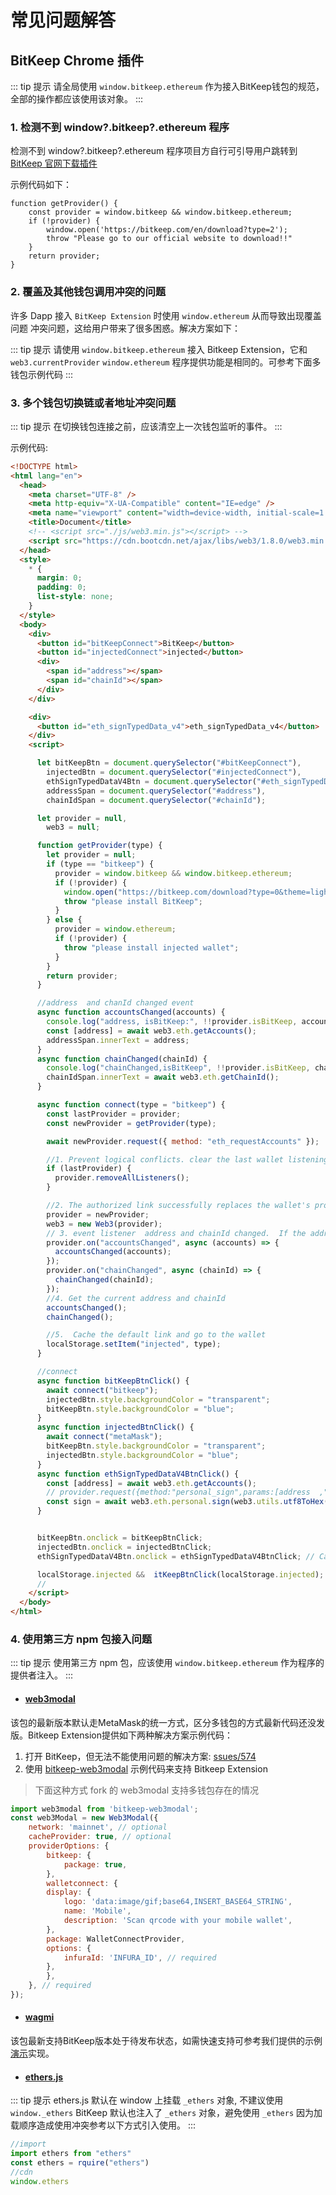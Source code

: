 # 常见问题解答

## BitKeep Chrome 插件

::: tip 提示
请全局使用 `window.bitkeep.ethereum` 作为接入BitKeep钱包的规范，全部的操作都应该使用该对象。
:::

### 1. 检测不到 window?.bitkeep?.ethereum 程序

检测不到 window?.bitkeep?.ethereum 程序项目方自行可引导用户跳转到 [BitKeep 官网下载插件](https://bitkeep.com/en/download?type=2)

示例代码如下：

```TypeScript{2}
function getProvider() {
    const provider = window.bitkeep && window.bitkeep.ethereum;
    if (!provider) {
        window.open('https://bitkeep.com/en/download?type=2');
        throw "Please go to our official website to download!!"
    }
    return provider;
}
```

### 2. 覆盖及其他钱包调用冲突的问题

许多 Dapp 接入 `BitKeep Extension` 时使用 `window.ethereum` 从而导致出现覆盖问题 冲突问题，这给用户带来了很多困惑。解决方案如下：

::: tip 提示
请使用 `window.bitkeep.ethereum` 接入 Bitkeep Extension，它和 `web3.currentProvider` `window.ethereum` 程序提供功能是相同的。可参考下面多钱包示例代码
:::

### 3. 多个钱包切换链或者地址冲突问题

::: tip 提示
在切换钱包连接之前，应该清空上一次钱包监听的事件。
:::

示例代码:

```html
<!DOCTYPE html>
<html lang="en">
  <head>
    <meta charset="UTF-8" />
    <meta http-equiv="X-UA-Compatible" content="IE=edge" />
    <meta name="viewport" content="width=device-width, initial-scale=1.0" />
    <title>Document</title>
    <!-- <script src="./js/web3.min.js"></script> -->
    <script src="https://cdn.bootcdn.net/ajax/libs/web3/1.8.0/web3.min.js"></script>
  </head>
  <style>
    * {
      margin: 0;
      padding: 0;
      list-style: none;
    }
  </style>
  <body>
    <div>
      <button id="bitKeepConnect">BitKeep</button>
      <button id="injectedConnect">injected</button>
      <div>
        <span id="address"></span>
        <span id="chainId"></span>
      </div>
    </div>

    <div>
      <button id="eth_signTypedData_v4">eth_signTypedData_v4</button>
    </div>
    <script>

      let bitKeepBtn = document.querySelector("#bitKeepConnect"),
        injectedBtn = document.querySelector("#injectedConnect"),
        ethSignTypedDataV4Btn = document.querySelector("#eth_signTypedData_v4"),
        addressSpan = document.querySelector("#address"),
        chainIdSpan = document.querySelector("#chainId");

      let provider = null,
        web3 = null;

      function getProvider(type) {
        let provider = null;
        if (type == "bitkeep") {
          provider = window.bitkeep && window.bitkeep.ethereum;
          if (!provider) {
            window.open("https://bitkeep.com/download?type=0&theme=light");
            throw "please install BitKeep";
          }
        } else {
          provider = window.ethereum;
          if (!provider) {
            throw "please install injected wallet";
          }
        }
        return provider;
      }

      //address  and chanId changed event
      async function accountsChanged(accounts) {
        console.log("address, isBitKeep:", !!provider.isBitKeep, accounts);
        const [address] = await web3.eth.getAccounts();
        addressSpan.innerText = address;
      }
      async function chainChanged(chainId) {
        console.log("chainChanged,isBitKeep", !!provider.isBitKeep, chainId);
        chainIdSpan.innerText = await web3.eth.getChainId();
      }

      async function connect(type = "bitkeep") {
        const lastProvider = provider;
        const newProvider = getProvider(type);

        await newProvider.request({ method: "eth_requestAccounts" });

        //1. Prevent logical conflicts. clear the last wallet listening event.
        if (lastProvider) {
          provider.removeAllListeners();
        }

        //2. The authorized link successfully replaces the wallet's providers
        provider = newProvider;
        web3 = new Web3(provider);
        // 3. event listener  address and chainId changed.  If the address does not exist, it is disconnected
        provider.on("accountsChanged", async (accounts) => {
          accountsChanged(accounts);
        });
        provider.on("chainChanged", async (chainId) => {
          chainChanged(chainId);
        });
        //4. Get the current address and chainId
        accountsChanged();
        chainChanged();

        //5.  Cache the default link and go to the wallet
        localStorage.setItem("injected", type);
      }

      //connect
      async function bitKeepBtnClick() {
        await connect("bitkeep");
        injectedBtn.style.backgroundColor = "transparent";
        bitKeepBtn.style.backgroundColor = "blue";
      }
      async function injectedBtnClick() {
        await connect("metaMask");
        bitKeepBtn.style.backgroundColor = "transparent";
        injectedBtn.style.backgroundColor = "blue";
      }
      async function ethSignTypedDataV4BtnClick() {
        const [address] = await web3.eth.getAccounts();
        // provider.request({method:"personal_sign",params:[address  ,"Hello world"]})
        const sign = await web3.eth.personal.sign(web3.utils.utf8ToHex("Hello world"), address);
      }


      bitKeepBtn.onclick = bitKeepBtnClick;
      injectedBtn.onclick = injectedBtnClick;
      ethSignTypedDataV4Btn.onclick = ethSignTypedDataV4BtnClick; // Call up signatur

      localStorage.injected &&  itKeepBtnClick(localStorage.injected);
      //
    </script>
  </body>
</html>
```

### 4. 使用第三方 npm 包接入问题

::: tip 提示
使用第三方 npm 包，应该使用 `window.bitkeep.ethereum` 作为程序的提供者注入。
:::

 - #### [web3modal](https://www.npmjs.com/package/web3modal)

 该包的最新版本默认走MetaMask的统一方式，区分多钱包的方式最新代码还没发版。Bitkeep Extension提供如下两种解决方案示例代码：

  1. 打开 BitKeep，但无法不能使用问题的解决方案: [ssues/574](https://github.com/WalletConnect/web3modal/issues/574)
  2. 使用 [bitkeep-web3modal](https://www.npmjs.com/package/bitkeep-web3modal) 示例代码来支持 Bitkeep Extension
  > 下面这种方式 fork 的 web3modal 支持多钱包存在的情况

```js
import web3modal from 'bitkeep-web3modal';
const web3Modal = new Web3Modal({
    network: 'mainnet', // optional
    cacheProvider: true, // optional
    providerOptions: {
        bitkeep: {
            package: true,
        },
        walletconnect: {
        display: {
            logo: 'data:image/gif;base64,INSERT_BASE64_STRING',
            name: 'Mobile',
            description: 'Scan qrcode with your mobile wallet',
        },
        package: WalletConnectProvider,
        options: {
            infuraId: 'INFURA_ID', // required
        },
        },
    }, // required
});
```

- #### [wagmi](https://www.npmjs.com/package/wagmi)

该包最新支持BitKeep版本处于待发布状态，如需快速支持可参考我们提供的示例[演示](https://github.com/bitkeepwallet/download/tree/example/example/eth/wagmi-bitkeep-react)实现。

- #### [ethers.js](https://www.npmjs.com/package/ethers)

::: tip 提示
ethers.js 默认在 window 上挂载 `_ethers` 对象, 不建议使用 `window._ethers` BitKeep 默认也注入了 `_ethers` 对象，避免使用 `_ethers` 因为加载顺序造成使用冲突参考以下方式引入使用。
:::

```js
//import
import ethers from "ethers"
const ethers = rquire("ethers")
//cdn
window.ethers

```
